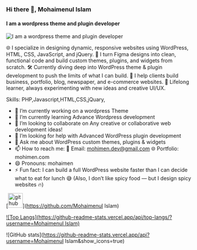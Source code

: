 ### Hi there 👋, Mohaimenul Islam
#### I am a wordpress theme and plugin developer
![I am a wordpress theme and plugin developer](https://www.facebook.com/photo?fbid=1211131473812170&set=a.106523897606272)

🌐 I specialize in designing dynamic, responsive websites using WordPress, HTML, CSS, JavaScript, and jQuery.
🎨 I turn Figma designs into clean, functional code and build custom themes, plugins, and widgets from scratch.
🛠️ Currently diving deep into WordPress theme & plugin development to push the limits of what I can build.
💼 I help clients build business, portfolio, blog, newspaper, and e-commerce websites.
🧠 Lifelong learner, always experimenting with new ideas and creative UI/UX.

Skills: PHP,Javascript,HTML,CSS,jQuary,

- 🔭 I’m currently working on  a wordpress Theme 
- 🌱 I’m currently learning Advance Wordpress development 
- 👯 I’m looking to collaborate on Any creative or collaborative web development  ideas! 
- 🤔 I’m looking for help with Advanced WordPress plugin development 
- 💬 Ask me about WordPress custom themes, plugins & widgets 
- 📫 How to reach me: 📧 Email: mohimen.dev@gmail.com  🌐 Portfolio: mohimen.com 
- 😄 Pronouns: mohaimen 
- ⚡ Fun fact: I can build a full WordPress website faster than I can decide what to eat for lunch 😅 (Also, I don’t like spicy food — but I design spicy websites 🔥) 


[<img src='https://cdn.jsdelivr.net/npm/simple-icons@3.0.1/icons/github.svg' alt='github' height='40'>](https://github.com/Mohaimenul Islam)  

[![Top Langs](https://github-readme-stats.vercel.app/api/top-langs/?username=Mohaimenul Islam)](https://github.com/anuraghazra/github-readme-stats)

![GitHub stats](https://github-readme-stats.vercel.app/api?username=Mohaimenul Islam&show_icons=true)  

